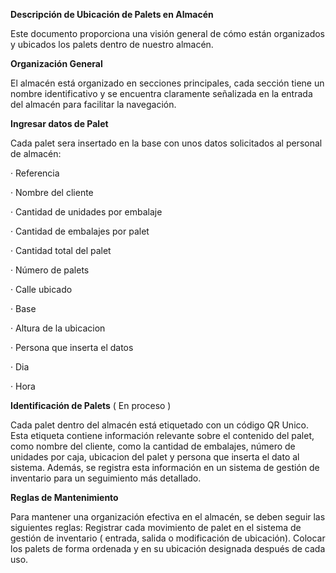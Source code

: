 <b>Descripción de Ubicación de Palets en Almacén</b><p>
Este documento proporciona una visión general de cómo están organizados y ubicados los palets dentro de nuestro almacén.

<b>Organización General</b><p>
El almacén está organizado en secciones principales, cada sección tiene un nombre identificativo y se encuentra claramente señalizada en la entrada del almacén para facilitar la navegación.

<b>Ingresar datos de Palet </b><p>
Cada palet sera insertado en la base con unos datos solicitados al personal de almacén:<p>
· Referencia<p>
· Nombre del cliente<p>
· Cantidad de unidades por embalaje<p>
· Cantidad de embalajes por palet<p>
· Cantidad total del palet<p>
· Número de palets<p>
· Calle ubicado<p>
· Base<p>
· Altura de la ubicacion<p>
· Persona que inserta el datos<p>
· Dia<p>
· Hora<p> 
<p>

<b>Identificación de Palets</b> ( En proceso )<p>
Cada palet dentro del almacén está etiquetado con un código QR Unico. Esta etiqueta contiene información relevante sobre el contenido del palet, como nombre del cliente, como la cantidad de embalajes, número de unidades por caja, ubicacion del palet y persona que inserta el dato al sistema. Además, se registra esta información en un sistema de gestión de inventario para un seguimiento más detallado.

<b>Reglas de Mantenimiento</b><p>
Para mantener una organización efectiva en el almacén, se deben seguir las siguientes reglas:
Registrar cada movimiento de palet en el sistema de gestión de inventario ( entrada, salida o modificación de ubicación).
Colocar los palets de forma ordenada y en su ubicación designada después de cada uso.
